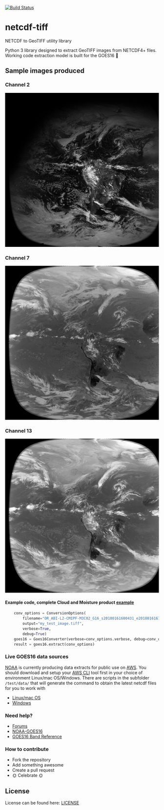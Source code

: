 [![Build Status](https://travis-ci.org/Solcast/netcdf-tiff.svg?branch=master)](https://travis-ci.org/Solcast/netcdf-tiff)

# netcdf-tiff
NETCDF to GeoTIFF utility library

Python 3 library designed to extract GeoTIFF images from NETCDF4+ files.  Working code extraction model is built for the GOES16 :satellite:

## Sample images produced 

### Channel 2
![Channel 2](/images/goes16_channel2.jpg)

### Channel 7
![Channel 7](/images/goes16_channel7.jpg)

### Channel 13
![Channel 13](/images/goes16_channel13.jpg)

#### Example code, complete Cloud and Moisture product [example](/example/goes16_cloud_moisture.py)
```python
    conv_options = ConversionOptions(
        filename="OR_ABI-L2-CMIPF-M3C02_G16_s20180161600431_e20180161611198_c20180161611267.nc",
        output="my_test_image.tiff",
        verbose=True,
        debug=True)
    goes16 = Goes16Converter(verbose=conv_options.verbose, debug=conv_options.debug)
    result = goes16.extract(conv_options)
```

### Live GOES16 data sources
[NOAA](http://www.noaa.gov/) is currently producing data extracts for public use on [AWS](https://aws.amazon.com/).  You should download and setup your [AWS CLI](https://aws.amazon.com/cli/) tool first in your choice of environment Linux/mac OS/Windows.  There are scripts in the subfolder `/test/data/` that will generate the command to obtain the latest netcdf files for you to work with

* [Linux/mac OS](/test/data/get_goes16_data.sh)
* [Windows](/test/data/get_goes16_data.ps1)
 

### Need help?
* [Forums](https://forums.solcast.com.au)
* [NOAA-GOES16](https://www.nesdis.noaa.gov/GOES-R-Series-Satellites)
* [GOES16 Band Reference](https://www.weather.gov/media/crp/GOES_16_Guides_FINALBIS.pdf)

### How to contribute
 * Fork the repository
 * Add something awesome
 * Create a pull request
 * :sun_with_face: Celebrate :sun_with_face:


License
-------
License can be found here: [LICENSE](LICENSE)
